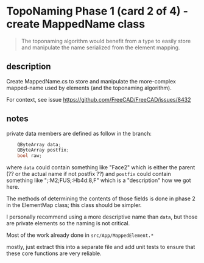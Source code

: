 # TopoNaming Phase 1 (card 2 of 4) - create MappedName class

> The toponaming algorithm would benefit from a type to easily store and manipulate the name serialized from the element mapping.

## description

Create MappedName.cs to store and manipulate the more-complex mapped-name used by elements (and the toponaming algorithm).

For context, see issue https://github.com/FreeCAD/FreeCAD/issues/8432

## notes

private data members are defined as follow in the branch:

```cpp
    QByteArray data; 
    QByteArray postfix; 
    bool raw;
```

where `data` could contain something like "Face2" which is either the parent (?? or the actual name if not postfix ??)
and `postfix` could contain something like ";:M2;FUS;:Hb4d:8,F" which is a "description" how we got here.

The methods of determining the contents of those fields is done in phase 2 in the ElementMap class; this class should be simpler.

I personally recommend using a more descriptive name than `data`, but those are private elements so the naming is not critical.

Most of the work already done in `src/App/MappedElement.*`

mostly, just extract this into a separate file and add unit tests to ensure that these core functions are very reliable.

